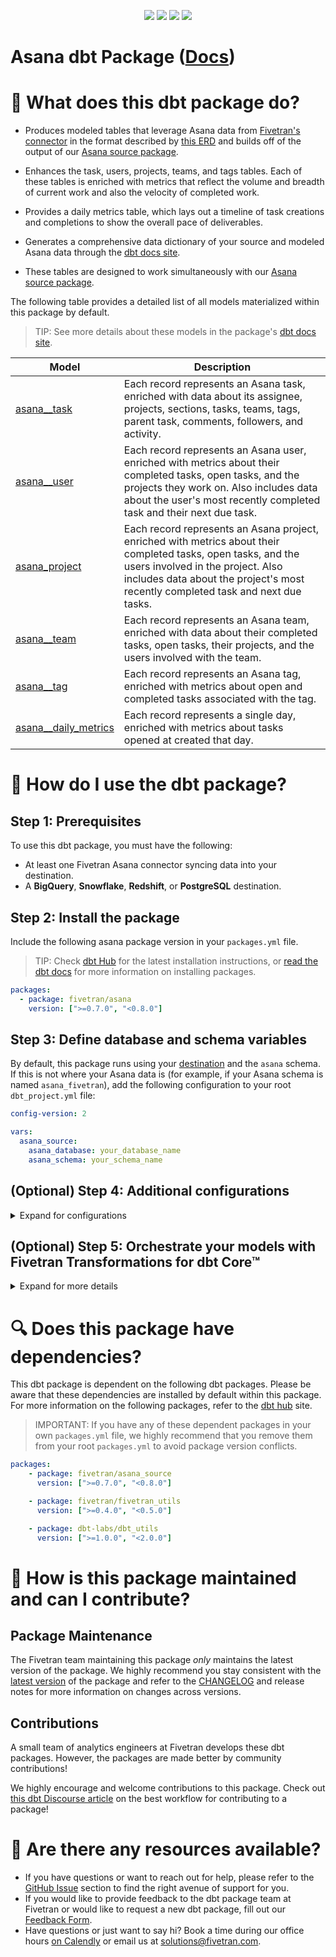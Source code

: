 <p align="center">
    <a alt="License"
        href="https://github.com/fivetran/dbt_asana_source/blob/main/LICENSE">
        <img src="https://img.shields.io/badge/License-Apache%202.0-blue.svg" /></a>
    <a alt="dbt-core">
        <img src="https://img.shields.io/badge/dbt_Core™_version->=1.3.0_<2.0.0-orange.svg" /></a>
    <a alt="Maintained?">
        <img src="https://img.shields.io/badge/Maintained%3F-yes-green.svg" /></a>
    <a alt="PRs">
        <img src="https://img.shields.io/badge/Contributions-welcome-blueviolet" /></a>
</p>

# Asana dbt Package ([Docs](https://fivetran.github.io/dbt_asana/))
# 📣 What does this dbt package do?

- Produces modeled tables that leverage Asana data from [Fivetran's connector](https://fivetran.com/docs/applications/asana) in the format described by [this ERD](https://fivetran.com/docs/applications/asana#schemainformation) and builds off of the output of our [Asana source package](https://github.com/fivetran/dbt_asana_source).

- Enhances the task, users, projects, teams, and tags tables. Each of these tables is enriched with metrics that reflect the volume and breadth of current work and also the velocity of completed work. 
- Provides a daily metrics table, which lays out a timeline of task creations and completions to show the overall pace of deliverables.
- Generates a comprehensive data dictionary of your source and modeled Asana data through the [dbt docs site](https://fivetran.github.io/dbt_asana/).
- These tables are designed to work simultaneously with our [Asana source package](https://github.com/fivetran/dbt_asana_source).

The following table provides a detailed list of all models materialized within this package by default. 
> TIP: See more details about these models in the package's [dbt docs site](https://fivetran.github.io/dbt_asana/#!/overview?g_v=1&g_e=seeds).

| **Model**                | **Description**                                                                                                                                |
| ------------------------ | ---------------------------------------------------------------------------------------------------------------------------------------------- |
| [asana__task](https://fivetran.github.io/dbt_asana/#!/model/model.asana.asana__task)             | Each record represents an Asana task, enriched with data about its assignee, projects, sections, tasks, teams, tags, parent task, comments, followers, and activity. |      
| [asana__user](https://fivetran.github.io/dbt_asana/#!/model/model.asana.asana__user)             | Each record represents an Asana user, enriched with metrics about their completed tasks, open tasks, and the projects they work on. Also includes data about the user's most recently completed task and their next due task. |
| [asana_project](https://fivetran.github.io/dbt_asana/#!/model/model.asana.asana__project)          | Each record represents an Asana project, enriched with metrics about their completed tasks, open tasks, and the users involved in the project. Also includes data about the project's most recently completed task and next due tasks. |
| [asana__team](https://fivetran.github.io/dbt_asana/#!/model/model.asana.asana__team)             | Each record represents an Asana team, enriched with data about their completed tasks, open tasks, their projects, and the users involved with the team. |
| [asana__tag](https://fivetran.github.io/dbt_asana/#!/model/model.asana.asana__tag)              | Each record represents an Asana tag, enriched with metrics about open and completed tasks associated with the tag. |
| [asana__daily_metrics](https://fivetran.github.io/dbt_asana/#!/model/model.asana.asana__daily_metrics)    | Each record represents a single day, enriched with metrics about tasks opened at created that day. |

# 🎯 How do I use the dbt package?
## Step 1: Prerequisites
To use this dbt package, you must have the following:

- At least one Fivetran Asana connector syncing data into your destination.
- A **BigQuery**, **Snowflake**, **Redshift**, or **PostgreSQL** destination.

## Step 2: Install the package
Include the following asana package version in your `packages.yml` file.
> TIP: Check [dbt Hub](https://hub.getdbt.com/) for the latest installation instructions, or [read the dbt docs](https://docs.getdbt.com/docs/package-management) for more information on installing packages.
```yaml
packages:
  - package: fivetran/asana
    version: [">=0.7.0", "<0.8.0"]
```

## Step 3: Define database and schema variables
By default, this package runs using your [destination](https://docs.getdbt.com/docs/running-a-dbt-project/using-the-command-line-interface/configure-your-profile) and the `asana` schema. If this is not where your Asana data is (for example, if your Asana schema is named `asana_fivetran`), add the following configuration to your root `dbt_project.yml` file:

```yml
config-version: 2

vars:
  asana_source:
    asana_database: your_database_name
    asana_schema: your_schema_name 
```

## (Optional) Step 4: Additional configurations
<details><summary>Expand for configurations</summary>

### Passing Through Additional Columns 
This package allows users to include additional columns to the source task table.  To do this, include any additional columns to the `asana_source` pass-through variables to ensure the downstream columns are present.

```yml
vars:
  asana_source:
    task_pass_through_columns: [custom_status, custom_department]
```

### Changing the Build Schema
By default this package will build the Asana staging models within a schema titled (<target_schema> + `_stg_asana`) and the Asana final models with a schema titled (<target_schema> + `_asana`) in your target database. If this is not where you would like your modeled Asana data to be written to, add the following configuration to your root `dbt_project.yml` file:

```yml
models:
  asana:
    +schema: my_new_schema_name # leave blank for just the target_schema
  asana_source:
    +schema: my_new_schema_name # leave blank for just the target_schema
```

### Change the source table references
If an individual source table has a different name than the package expects, add the table name as it appears in your destination to the respective variable:

> IMPORTANT: See this project's [`dbt_project.yml`](https://github.com/fivetran/dbt_asana_source/blob/main/dbt_project.yml) variable declarations to see the expected names.

```yml
vars:
    asana_<default_source_table_name>_identifier: your_table_name 
```

</details>

## (Optional) Step 5: Orchestrate your models with Fivetran Transformations for dbt Core™    
<details><summary>Expand for more details</summary>

Fivetran offers the ability for you to orchestrate your dbt project through [Fivetran Transformations for dbt Core™](https://fivetran.com/docs/transformations/dbt). Learn how to set up your project for orchestration through Fivetran in our [Transformations for dbt Core setup guides](https://fivetran.com/docs/transformations/dbt#setupguide).

</details>

# 🔍 Does this package have dependencies?
This dbt package is dependent on the following dbt packages. Please be aware that these dependencies are installed by default within this package. For more information on the following packages, refer to the [dbt hub](https://hub.getdbt.com/) site.
> IMPORTANT: If you have any of these dependent packages in your own `packages.yml` file, we highly recommend that you remove them from your root `packages.yml` to avoid package version conflicts.

```yml
packages:
    - package: fivetran/asana_source
      version: [">=0.7.0", "<0.8.0"]

    - package: fivetran/fivetran_utils
      version: [">=0.4.0", "<0.5.0"]

    - package: dbt-labs/dbt_utils
      version: [">=1.0.0", "<2.0.0"]
```
# 🙌 How is this package maintained and can I contribute?
## Package Maintenance
The Fivetran team maintaining this package _only_ maintains the latest version of the package. We highly recommend you stay consistent with the [latest version](https://hub.getdbt.com/fivetran/asana/latest/) of the package and refer to the [CHANGELOG](https://github.com/fivetran/dbt_asana/blob/main/CHANGELOG.md) and release notes for more information on changes across versions.

## Contributions
A small team of analytics engineers at Fivetran develops these dbt packages. However, the packages are made better by community contributions! 

We highly encourage and welcome contributions to this package. Check out [this dbt Discourse article](https://discourse.getdbt.com/t/contributing-to-a-dbt-package/657) on the best workflow for contributing to a package!

# 🏪 Are there any resources available?
- If you have questions or want to reach out for help, please refer to the [GitHub Issue](https://github.com/fivetran/dbt_asana/issues/new/choose) section to find the right avenue of support for you.
- If you would like to provide feedback to the dbt package team at Fivetran or would like to request a new dbt package, fill out our [Feedback Form](https://www.surveymonkey.com/r/DQ7K7WW).
- Have questions or just want to say hi? Book a time during our office hours [on Calendly](https://calendly.com/fivetran-solutions-team/fivetran-solutions-team-office-hours) or email us at solutions@fivetran.com.

